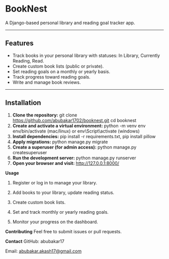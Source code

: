 # BookNest

A Django-based personal library and reading goal tracker app.

---

## Features

- Track books in your personal library with statuses: In Library, Currently Reading, Read.
- Create custom book lists (public or private).
- Set reading goals on a monthly or yearly basis.
- Track progress toward reading goals.
- Write and manage book reviews.

---

## Installation

1. **Clone the repository:**
   git clone https://github.com/abubakar1702/booknest.git
   cd booknest
2. **Create and activate a virtual environment:**
   python -m venv env
   env/bin/activate (mac/linux) or 
   env\Script\activate (windows)
4. **Install dependencies:**
   pip install -r requirements.txt,
   pip install pillow
6. **Apply migrations:**
   python manage.py migrate
7. **Create a superuser (for admin access):**
   python manage.py createsuperuser
8. **Run the development server:**
   python manage.py runserver
9. **Open your browser and visit:**
   http://127.0.0.1:8000/


**Usage**
1. Register or log in to manage your library.

2. Add books to your library, update reading status.

3. Create custom book lists.

4. Set and track monthly or yearly reading goals.

5. Monitor your progress on the dashboard.


**Contributing**
Feel free to submit issues or pull requests.


**Contact**
GitHub: abubakar17

Email: abubakar.akash17@gmail.com
